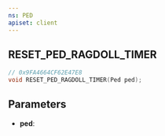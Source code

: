```yaml
---
ns: PED
apiset: client
---
```

## RESET_PED_RAGDOLL_TIMER

```c
// 0x9FA4664CF62E47E8
void RESET_PED_RAGDOLL_TIMER(Ped ped);
```


## Parameters
* **ped**:




